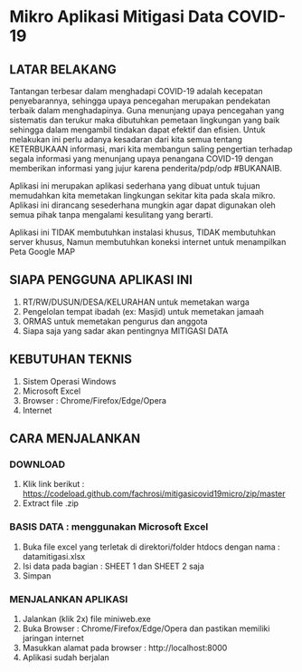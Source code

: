# Mikro Aplikasi Mitigasi Data COVID-19

## LATAR BELAKANG
Tantangan terbesar dalam menghadapi COVID-19 adalah kecepatan penyebarannya, sehingga upaya pencegahan merupakan pendekatan terbaik dalam menghadapinya. Guna menunjang upaya pencegahan yang sistematis dan terukur maka dibutuhkan pemetaan lingkungan yang baik sehingga dalam mengambil tindakan dapat efektif dan efisien. Untuk melakukan ini perlu adanya kesadaran dari kita semua tentang KETERBUKAAN informasi, mari kita membangun saling pengertian terhadap segala informasi yang menunjang upaya penangana COVID-19 dengan memberikan informasi yang jujur karena penderita/pdp/odp #BUKANAIB.

Aplikasi ini merupakan aplikasi sederhana yang dibuat untuk tujuan memudahkan kita memetakan lingkungan sekitar kita pada skala mikro. Aplikasi ini dirancang sesederhana mungkin agar dapat digunakan oleh semua pihak tanpa mengalami kesulitang yang berarti.

Aplikasi ini TIDAK membutuhkan instalasi khusus, TIDAK membutuhkan server khusus, Namun membutuhkan koneksi internet untuk menampilkan Peta Google MAP

## SIAPA PENGGUNA APLIKASI INI
1. RT/RW/DUSUN/DESA/KELURAHAN untuk memetakan warga
2. Pengelolan tempat ibadah (ex: Masjid) untuk memetakan jamaah
3. ORMAS untuk memetakan pengurus dan anggota
4. Siapa saja yang sadar akan pentingnya MITIGASI DATA

## KEBUTUHAN TEKNIS
1. Sistem Operasi Windows
2. Microsoft Excel
3. Browser : Chrome/Firefox/Edge/Opera
4. Internet

## CARA MENJALANKAN
### DOWNLOAD
1. Klik link berikut : https://codeload.github.com/fachrosi/mitigasicovid19micro/zip/master
2. Extract file .zip

### BASIS DATA : menggunakan Microsoft Excel
1. Buka file excel yang terletak di direktori/folder htdocs dengan nama : datamitigasi.xlsx
2. Isi data pada bagian : SHEET 1 dan SHEET 2 saja
3. Simpan

### MENJALANKAN APLIKASI
1. Jalankan (klik 2x) file miniweb.exe
2. Buka Browser : Chrome/Firefox/Edge/Opera dan pastikan memiliki jaringan internet
3. Masukkan alamat pada browser : http://localhost:8000
4. Aplikasi sudah berjalan
